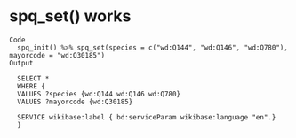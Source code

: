 # spq_set() works

    Code
      spq_init() %>% spq_set(species = c("wd:Q144", "wd:Q146", "wd:Q780"), mayorcode = "wd:Q30185")
    Output
      
      SELECT *
      WHERE {
      VALUES ?species {wd:Q144 wd:Q146 wd:Q780}
      VALUES ?mayorcode {wd:Q30185}
      
      SERVICE wikibase:label { bd:serviceParam wikibase:language "en".}
      }
      

